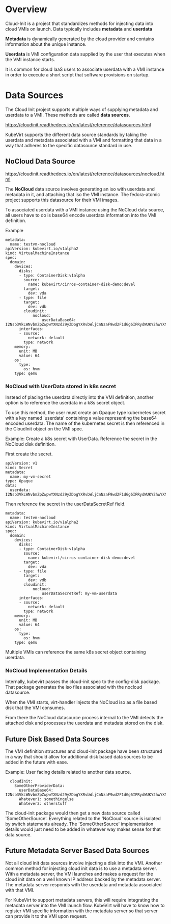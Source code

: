 # Overview
Cloud-Init is a project that standardizes methods for injecting data into cloud
VMIs on launch.  Data typically includes **metadata** and **userdata**

**Metadata** is dynamically generated by the cloud provider and contains
information about the unique instance.

**Userdata** is VMI configuration data supplied by the user that executes
when the VMI instance starts.

It is common for cloud IaaS users to associate userdata with a VMI instance in
order to execute a short script that software provisions on startup.

# Data Sources
The Cloud Init project supports multiple ways of supplying metadata and
userdata to a VMI. These methods are called **data sources**.

https://cloudinit.readthedocs.io/en/latest/reference/datasources.html

KubeVirt supports the different data source standards by taking the userdata
and metadata associated with a VMI and formatting that data in a way that
adheres to the specific datasource standard in use.

## NoCloud Data Source

https://cloudinit.readthedocs.io/en/latest/reference/datasources/nocloud.html

The **NoCloud** data source involves generating an iso with userdata and
metadata in it, and attaching that iso the VMI instance. The fedora-atomic
project supports this datasource for their VMI images. 

To associated userdata with a VMI instance using the NoCloud data source, all
users have to do is base64 encode userdata information into the VMI definition. 

Example
```
metadata:
  name: testvm-nocloud
apiVersion: kubevirt.io/v1alpha2
kind: VirtualMachineInstance
spec:
  domain:
    devices:
      disks:
      - type: ContainerDisk:v1alpha
        source:
          name: kubevirt/cirros-container-disk-demo:devel
        target:
          dev: vda
      - type: file
        target:
          dev: vdb
        cloudinit:
            nocloud:
                userDataBase64: I2Nsb3VkLWNvbmZpZwpwYXNzd29yZDogYXRvbWljCnNzaF9wd2F1dGg6IFRydWUKY2hwYXNzd2Q6IHsgZXhwaXJlOiBGYWxzZSB9Cg==
      interfaces:
      - source:
          network: default
        type: network
    memory:
      unit: MB
      value: 64
    os:
      type:
        os: hvm
    type: qemu
```

### NoCloud with UserData stored in k8s secret

Instead of placing the userdata directly into the VMI definition, another option
is to reference the userdata in a k8s secret object.

To use this method, the user must create an Opaque type kubernetes secret with
a key named 'userdata' containing a value representing the base64 encoded
userdata. The name of the kubernetes secret is then referenced in the CloudInit
object on the VMI spec.

Example: Create a k8s secret with UserData. Reference the secret in the NoCloud
disk definition.

First create the secret.
```
apiVersion: v1
kind: Secret
metadata:
  name: my-vm-secret
type: Opaque
data:
  userdata: I2Nsb3VkLWNvbmZpZwpwYXNzd29yZDogYXRvbWljCnNzaF9wd2F1dGg6IFRydWUKY2hwYXNzd2Q6IHsgZXhwaXJlOiBGYWxzZSB9Cg==
```

Then reference the secret in the userDataSecretRef field.
```
metadata:
  name: testvm-nocloud
apiVersion: kubevirt.io/v1alpha2
kind: VirtualMachineInstance
spec:
  domain:
    devices:
      disks:
      - type: ContainerDisk:v1alpha
        source:
          name: kubevirt/cirros-container-disk-demo:devel
        target:
          dev: vda
      - type: file
        target:
          dev: vdb
        cloudinit:
            nocloud:
                userDataSecretRef: my-vm-userdata 
      interfaces:
      - source:
          network: default
        type: network
    memory:
      unit: MB
      value: 64
    os:
      type:
        os: hvm
    type: qemu
```

Multiple VMIs can reference the same k8s secret object containing userdata.

### NoCloud Implementation Details

Internally, kubevirt passes the cloud-init spec to the config-disk package.
That package generates the iso files associated with the nocloud datasource.

When the VMI starts, virt-handler injects the NoCloud iso as a file based disk
that the VMI consumes.

From there the NoCloud datasource process internal to the VMI detects the
attached disk and processes the userdata and metadata stored on the disk.

## Future Disk Based Data Sources
The VMI definition structures and cloud-init package have been structured in a
way that should allow for additional disk based data sources to be added in the
future with ease. 

Example: User facing details related to another data source.
```
  cloudInit:
    SomeOtherProviderData:
      userDataBase64: I2Nsb3VkLWNvbmZpZwpwYXNzd29yZDogYXRvbWljCnNzaF9wd2F1dGg6IFRydWUKY2hwYXNzd2Q6IHsgZXhwaXJlOiBGYWxzZSB9Cg==
      Whatever1: somethingelse
      Whatever2: otherstuff
```

The cloud-init package would then get a new data source called
'SomeOtherSource'. Everything related to the 'NoCloud' source is isolated by
switch statements already. The 'SomeOtherSource' implementation details would
just need to be added in whatever way makes sense for that data source.

## Future Metadata Server Based Data Sources
Not all cloud init data sources involve injecting a disk into the VMI. Another
common method for injecting cloud init data is to use a metadata server. With
a metadata server, the VMI launches and makes a request for the cloud init
data on a well known IP address backed by the metadata server. The metadata
server responds with the userdata and metadata associated with that VMI.

For KubeVirt to support metadata servers, this will require integrating
the metadata server into the VMI launch flow. KubeVirt will have to know how to
register VMI specific information with the metadata server so that server can
provide it to the VMI upon request.

